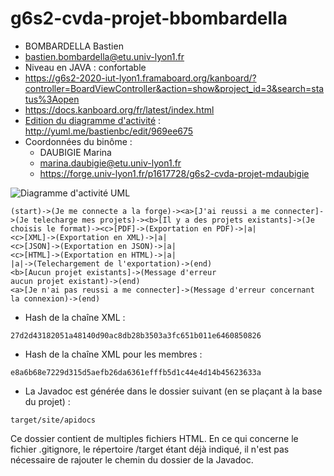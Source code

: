 # g6s2-cvda-projet-bbombardella

- BOMBARDELLA Bastien
- bastien.bombardella@etu.univ-lyon1.fr
- Niveau en JAVA : confortable
- https://g6s2-2020-iut-lyon1.framaboard.org/kanboard/?controller=BoardViewController&action=show&project_id=3&search=status%3Aopen
- https://docs.kanboard.org/fr/latest/index.html
- [Edition du diagramme d'activité](http://yuml.me/bastienbc/edit/969ee675) : http://yuml.me/bastienbc/edit/969ee675
- Coordonnées du binôme :
    - DAUBIGIE Marina
    - marina.daubigie@etu.univ-lyon1.fr
    - https://forge.univ-lyon1.fr/p1617728/g6s2-cvda-projet-mdaubigie

![Diagramme d'activité UML](https://yuml.me/bastienbc/969ee675.png)

```
(start)->(Je me connecte a la forge)-><a>[J'ai reussi a me connecter]->(Je telecharge mes projets)-><b>[Il y a des projets existants]->(Je choisis le format)-><c>[PDF]->(Exportation en PDF)->|a|
<c>[XML]->(Exportation en XML)->|a|
<c>[JSON]->(Exportation en JSON)->|a|
<c>[HTML]->(Exportation en HTML)->|a|
|a|->(Telechargement de l'exportation)->(end)
<b>[Aucun projet existants]->(Message d'erreur
aucun projet existant)->(end)
<a>[Je n'ai pas reussi a me connecter]->(Message d'erreur concernant la connexion)->(end)
```

- Hash de la chaîne XML :

```
27d2d43182051a48140d90ac8db28b3503a3fc651b011e6460850826
```

- Hash de la chaîne XML pour les membres :

```
e8a6b68e7229d315d5aefb26da6361efffb5d1c44e4d14b45623633a
```

- La Javadoc est générée dans le dossier suivant (en se plaçant à la base du projet) :

```
target/site/apidocs
```

Ce dossier contient de multiples fichiers HTML. En ce qui concerne le fichier .gitignore, le répertoire /target étant déjà indiqué, il n'est pas nécessaire de rajouter le chemin du dossier de la Javadoc.